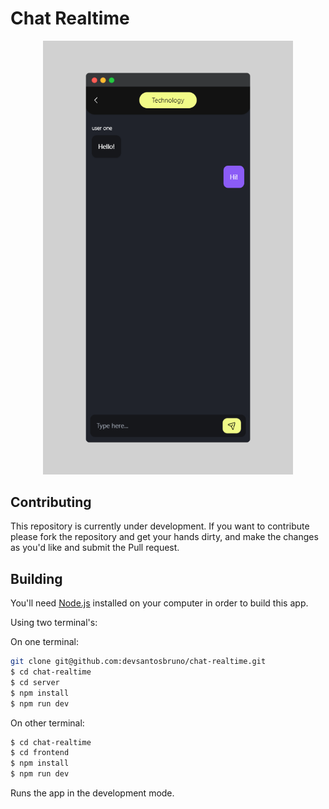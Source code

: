 # Chat Realtime

<p align="center">
  <img src="https://github.com/devsantosbruno/chat-realtime/blob/main/frontend/project-readme.png" width="400" />
</p>

## Contributing

This repository is currently under development. If you want to contribute please fork the repository and get your hands dirty, and make the changes as you'd like and submit the Pull request.

## Building

You'll need [Node.js](https://nodejs.org) installed on your computer in order to build this app.

Using two terminal's:

On one terminal:
```bash
git clone git@github.com:devsantosbruno/chat-realtime.git
$ cd chat-realtime
$ cd server
$ npm install
$ npm run dev
```

On other terminal:
```bash
$ cd chat-realtime
$ cd frontend
$ npm install
$ npm run dev
```

Runs the app in the development mode.<br/>
